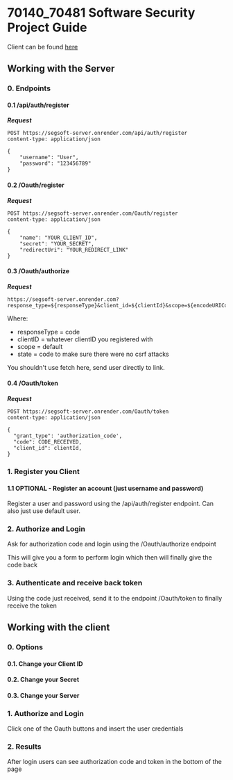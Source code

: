 # 70140_70481 Software Security Project Guide

Client can be found [here](https://vascoj2000.github.io/SegSoft_Instructions/)

## Working with the Server

### 0. Endpoints

#### 0.1 /api/auth/register

***Request***
```
POST https://segsoft-server.onrender.com/api/auth/register
content-type: application/json

{
    "username": "User",
    "password": "123456789"
}
```

#### 0.2 /Oauth/register

***Request***
```
POST https://segsoft-server.onrender.com/Oauth/register
content-type: application/json

{
    "name": "YOUR_CLIENT_ID",
    "secret": "YOUR_SECRET",
    "redirectUri": "YOUR_REDIRECT_LINK"
}
```

#### 0.3 /Oauth/authorize

***Request***
```
https://segsoft-server.onrender.com?response_type=${responseType}&client_id=${clientId}&scope=${encodeURIComponent(scope)}&state=${state}
```

Where:
* responseType = code 
* clientID = whatever clientID you registered with
* scope = default
* state = code to make sure there were no csrf attacks

You shouldn't use fetch here, send user directly to link.

#### 0.4 /Oauth/token

***Request***
```
POST https://segsoft-server.onrender.com/Oauth/token
content-type: application/json

{
  "grant_type": 'authorization_code',
  "code": CODE_RECEIVED,
  "client_id": clientId,
}
```

### 1. Register you Client

#### 1.1 OPTIONAL - Register an account (just username and password)

Register a user and password using the /api/auth/register endpoint.
Can also just use default user.

### 2. Authorize and Login

Ask for authorization code and login using the /Oauth/authorize endpoint

This will give you a form to perform login which then will finally give the code back

### 3. Authenticate and receive back token

Using the code just received, send it to the endpoint /Oauth/token to finally receive the token

## Working with the client

### 0. Options

#### 0.1. Change your Client ID

#### 0.2. Change your Secret

#### 0.3. Change your Server

### 1. Authorize and Login

Click one of the Oauth buttons and insert the user credentials

### 2. Results

After login users can see authorization code and token in the bottom of the page
